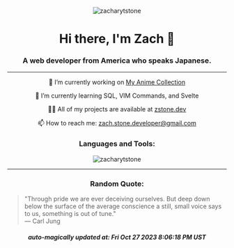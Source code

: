 <p align="center">
  <img src="https://komarev.com/ghpvc/?username=zacharytstone&label=Profile%20views&color=0e75b6&style=flat" alt="zacharytstone" />
</p>

<h1 align="center">Hi there, I'm Zach 👋</h1>
<h3 align="center">A web developer from America who speaks Japanese.</h3>

<hr/>

<p align="center">🔭 I’m currently working on <a href="https://github.com/ZacharyTStone/My-Anime-Collection">My Anime Collection</a></p>

<p align="center">🌱 I’m currently learning SQL, VIM Commands, and Svelte</p>

<p align="center">👨‍💻 All of my projects are available at <a href="https://www.zstone.dev/">zstone.dev</a></p>

<p align="center">📫 How to reach me: <a href="mailto:zach.stone.developer@gmail.com">zach.stone.developer@gmail.com</a></p>

<h3 align="center">Languages and Tools:</h3>
<!-- Add your icons here as you did before -->

<p align="center">
  <img align="center" src="https://github-readme-streak-stats.herokuapp.com/?user=zacharytstone" alt="zacharytstone" />
</p>

<hr/>

<!-- Add a Quotes section -->
<h3 align="center">Random Quote:</h3>
<blockquote>
  "Through pride we are ever deceiving ourselves. But deep down below the surface of the average conscience a still, small voice says to us, something is out of tune."
<br>— Carl Jung
</blockquote>

<h5 align="center"> auto-magically updated at: Fri Oct 27 2023 8:06:18 PM UST </h5>
